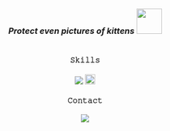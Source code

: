 # <h3 align="center"><i>Protect even pictures of kittens <img src="https://media1.giphy.com/media/g7YDlrD5YLqfe/giphy.gif?cid=ecf05e47srutuonncdkyy0nqsprfc5k0scoa52g5d3hlayk7&rid=giphy.gif&ct=g" width="50" height="50"></i></h3>

# <h4 align="center">𝚂𝚔𝚒𝚕𝚕𝚜</h4>
<p align="center">
    <img src="https://img.shields.io/badge/Python-0c1014?style=for-the-badge&logo=python&logoColor=2aa889">
    <img src="https://upload.wikimedia.org/wikipedia/commons/2/2f/PowerShell_5.0_icon.png" width="20">
</p>

<h4 align="center">𝙲𝚘𝚗𝚝𝚊𝚌𝚝</h4>
<p align="center">
    <a href="https://t.me/Soniq33">
        <img src="https://img.shields.io/badge/Telegram-0c1014?style=for-the-badge&logo=telegram&logoColor=2aa889">
    </a>
</p>